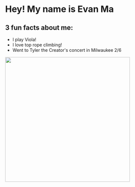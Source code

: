 # Hey! My name is Evan Ma

## 3 fun facts about me:
* I play Viola!
* I love top rope climbing!
* Went to Tyler the Creator's concert in Milwaukee 2/6

<img src="https://upload.wikimedia.org/wikipedia/en/5/5b/Chromakopia_CD_cover.jpg" width="400"/>
<br>


